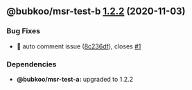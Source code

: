 ## @bubkoo/msr-test-b [1.2.2](https://github.com/bubkoo/monorepo-semantic-release/compare/@bubkoo/msr-test-b@1.2.1...@bubkoo/msr-test-b@1.2.2) (2020-11-03)


### Bug Fixes

* 🐛 auto comment issue ([8c236df](https://github.com/bubkoo/monorepo-semantic-release/commit/8c236dfd7ccd7d97129e0af86a2e664bfa5ca0d1)), closes [#1](https://github.com/bubkoo/monorepo-semantic-release/issues/1)





### Dependencies

* **@bubkoo/msr-test-a:** upgraded to 1.2.2
